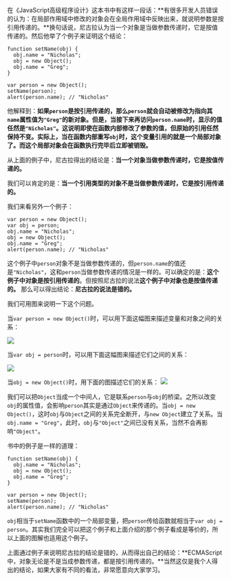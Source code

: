 在《JavaScript高级程序设计》这本书中有这样一段话：**有很多开发人员错误的认为：在局部作用域中修改的对象会在全局作用域中反映出来，就说明参数是按引用传递的。**换句话说，尼古拉认为当一个对象是当做参数传递时，它是按值传递的。然后他举了个例子来证明这个结论：

    function setName(obj) {
	  obj.name = "Nicholas";
	  obj = new Object();
	  obj.name = "Greg";	
	}
	
	var person = new Object();
	setName(person);
	alert(person.name); // "Nicholas"

他解释到：**如果`person`是按引用传递的，那么`person`就会自动被修改为指向其`name`属性值为`"Greg"`的新对象。但是，当接下来再访问`person.name`时，显示的值任然是`"Nicholas"`。这说明即使在函数内部修改了参数的值，但原始的引用任然保持不变。实际上，当在函数内部重写`obj`时，这个变量引用的就是一个局部对象了。而这个局部对象会在函数执行完毕后立即被销毁。**

从上面的例子中，尼古拉得出的结论是：**当一个对象当做参数传递时，它是按值传递的。**


我们可以肯定的是：**当一个引用类型的对象不是当做参数传递时，它是按引用传递的。**

我们来看另外一个例子：

	var person = new Object();
	var obj = person;
	obj.name = "Nicholas";
	obj = new Object();
	obj.name = "Greg";
	alert(person.name); // "Nicholas"
	
这个例子中`person`对象不是当做参数传递的，但`person.name`的值还是`"Nicholas"`，这和`person`当做参数传递的情况是一样的。可以确定的是：**这个例子中对象是按引用传递的**。但按照尼古拉的说法**这个例子中对象也是按值传递的。** 那么可以得出结论：**尼古拉的说法是错的。**

我们可用图来说明一下这个问题。

当`var person = new Object()`时，可以用下面这幅图来描述变量和对象之间的关系：

![](http://images.cnblogs.com/cnblogs_com/xljzlw/676183/o_8KQ3BB@`WZY[X8M5O\)M~F\)0.png)

当`var obj = person`时，可以用下面这幅图来描述它们之间的关系：

![](http://images.cnblogs.com/cnblogs_com/xljzlw/676183/o_~~RW9L\)0U8`6HS]~DBSRWOP.png)

当`obj = new Object()`时，用下面的图描述它们的关系：
![](http://images.cnblogs.com/cnblogs_com/xljzlw/676183/o_\(_BEF}`@BI29WF7~\)V8_KPQ.png)

我们可以把`Object`当成一个中间人，它是联系`person`与`obj`的桥梁。之所以改变`obj`的属性值，会影响`person`其实是通过`Object`来传递的。当`obj = new Object()`，这时`obj`与`Object`之间的关系完全断开，与`new Object`建立了关系。当`obj.name = "Greg"`，此时，`obj`与`"Object"`之间已没有关系，当然不会再影响`"Object"`。

书中的例子是一样的道理：

    function setName(obj) {
	  obj.name = "Nicholas";
	  obj = new Object();
	  obj.name = "Greg";	
	}
	
	var person = new Object();
	setName(person);
	alert(person.name); // "Nicholas"

`obj`相当于`setName`函数中的一个局部变量，把`person`传给函数就相当于`var obj = person`。其实我们完全可以把这个例子和上面介绍的那个例子看成是等价的，所以上面的图解也适用这个例子。

上面通过例子来说明尼古拉的结论是错的，从而得出自己的结论：**ECMAScript中，对象无论是不是当成参数传递，都是按引用传递的。**当然这仅是我个人得出的结论，如果大家有不同的看法，非常愿意向大家学习。


    